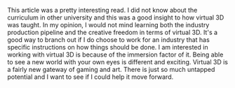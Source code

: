 This article was a pretty interesting read. I did not know about the curriculum in other university and this was a good insight to how virtual 3D was taught. In my opinion, I would not mind learning both the industry production pipeline and the creative freedom in terms of virtual 3D. It's a good way to branch out if I do choose to work for an industry that has specific instructions on how things should be done. I am interested in working with virtual 3D is because of the immersion factor of it. Being able to see a new world with your own eyes is different and exciting. Virtual 3D is a fairly new gateway of gaming and art. There is just so much untapped potential and I want to see if I could help it move forward.